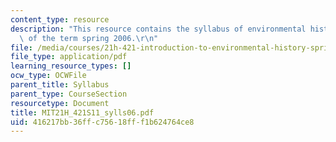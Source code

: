 ```yaml
---
content_type: resource
description: "This resource contains the syllabus of environmental history course\
  \ of the term spring 2006.\r\n"
file: /media/courses/21h-421-introduction-to-environmental-history-spring-2011/416217bb36ffc75618fff1b624764ce8_MIT21H_421S11_sylls06.pdf
file_type: application/pdf
learning_resource_types: []
ocw_type: OCWFile
parent_title: Syllabus
parent_type: CourseSection
resourcetype: Document
title: MIT21H_421S11_sylls06.pdf
uid: 416217bb-36ff-c756-18ff-f1b624764ce8
---
```


